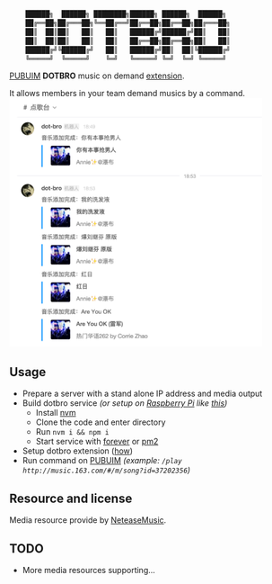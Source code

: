 ```

	██████╗  ██████╗ ████████╗██████╗ ██████╗  ██████╗
	██╔══██╗██╔═══██╗╚══██╔══╝██╔══██╗██╔══██╗██╔═══██╗
	██║  ██║██║   ██║   ██║   ██████╔╝██████╔╝██║   ██║
	██║  ██║██║   ██║   ██║   ██╔══██╗██╔══██╗██║   ██║
	██████╔╝╚██████╔╝   ██║   ██████╔╝██║  ██║╚██████╔╝
	╚═════╝  ╚═════╝    ╚═╝   ╚═════╝ ╚═╝  ╚═╝ ╚═════╝

```

[PUBUIM](https://pubu.im) **DOTBRO** music on demand [extension](https://pubu.im/integrations).

It allows members in your team demand musics by a command. <img src="./screenshot.png" width="450" >


## Usage

- Prepare a server with a stand alone IP address and media output
- Build dotbro service _(or setup on [Raspberry Pi](https://www.raspberrypi.org/) like [this](http://www.jianshu.com/p/fe8d06a8f751))_
	- Install [nvm](https://github.com/creationix/nvm)
	- Clone the code and enter directory
	- Run `nvm i && npm i`
	- Start service with [forever](https://github.com/foreverjs/forever) or [pm2](https://github.com/Unitech/pm2)
- Setup dotbro extension ([how](http://docs.pubu.im/command.html))
- Run command on [PUBUIM](https://pubu.im) _(example: `/play http://music.163.com/#/m/song?id=37202356`)_

## Resource and license

Media resource provide by [NeteaseMusic](https://music.163.com).

## TODO

- More media resources supporting...
